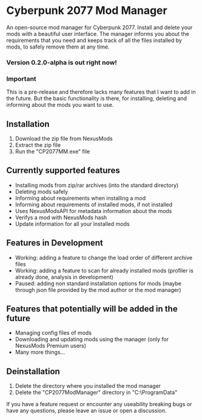 # Cyberpunk 2077 Mod Manager
An open-source mod manager for Cyberpunk 2077. Install and delete your mods with a beautiful user interface. The manager informs you about the requirements that you need and keeps track of all the files installed by mods, to safely remove them at any time.

### Version 0.2.0-alpha is out right now!

### Important
This is a pre-release and therefore lacks many features that I want to add in the future.
But the basic functionality is there, for installing, deleting and informing about the mods you want to use.

## Installation
1. Download the zip file from NexusMods
2. Extract the zip file
3. Run the "CP2077MM.exe" file


## Currently supported features
- Installing mods from zip/rar archives (into the standard directory)
- Deleting mods safely
- Informing about requirements when installing a mod
- Informing about requirements of installed mods, if not installed
- Uses NexusModsAPI for metadata information about the mods
- Verifys a mod with NexusMods hash
- Update information for all your installed mods

## Features in Development
- Working: adding a feature to change the load order of different archive files
- Working: adding a feature to scan for already installed mods (profiler is already done, analysis in development)
- Paused: adding non standard installation options for mods (maybe through json file provided by the mod author or the mod manager)

## Features that potentially will be added in the future
 - Managing config files of mods
- Downloading and updating mods using the manager (only for NexusMods Premium users)
- Many more things...

## Deinstallation
1. Delete the directory where you installed the mod manager
2. Delete the "CP2077ModManager" directory in "C:\ProgramData\"

If you have a feature request or encounter any useability breaking bugs or have any questions, please leave an issue or open a discussion.
